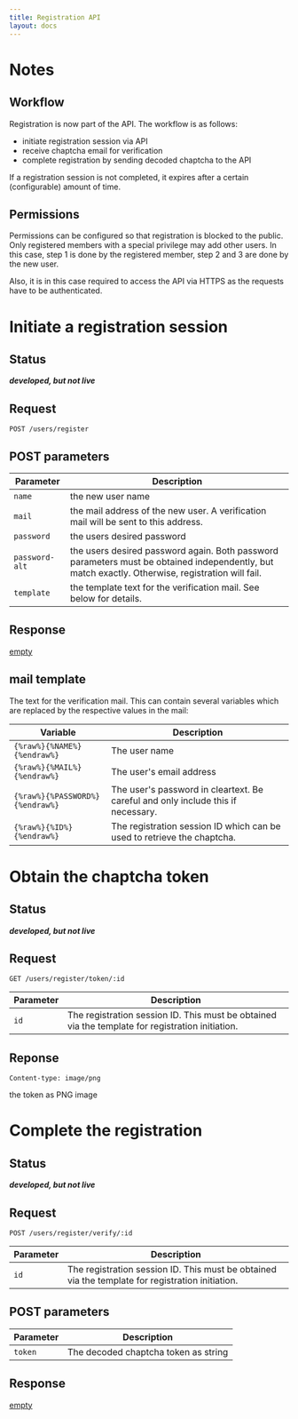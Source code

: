 ```yaml
---
title: Registration API
layout: docs
---
```

# Notes
## Workflow
Registration is now part of the API. The workflow is as follows:

* initiate registration session via API
* receive chaptcha email for verification
* complete registration by sending decoded chaptcha to the API

If a registration session is not completed, it expires after a certain (configurable) amount of time.

## Permissions
Permissions can be configured so that registration is blocked to the public. Only registered members with a special privilege may add other users. In this case, step 1 is done by the registered member, step 2 and 3 are done by the new user.

Also, it is in this case required to access the API via HTTPS as the requests have to be authenticated.

# Initiate a registration session

## Status
***developed, but not live***

## Request
```
POST /users/register
```

## POST parameters
Parameter      | Description
---------------|-------------------
`name`         | the new user name
`mail`         | the mail address of the new user. A verification mail will be sent to this address.
`password`     | the users desired password
`password-alt` | the users desired password again. Both password parameters must be obtained independently, but match exactly. Otherwise, registration will fail.
`template`     | the template text for the verification mail. See below for details.

## Response
[empty](../general.html#toc_3)

## mail template
The text for the verification mail. This can contain several variables which are replaced by the respective values in the mail:

Variable                        | Description
--------------------------------|--------------------------
`{%raw%}{%NAME%}{%endraw%}`     | The user name
`{%raw%}{%MAIL%}{%endraw%}`     | The user's email address
`{%raw%}{%PASSWORD%}{%endraw%}` | The user's password in cleartext. Be careful and only include this if necessary.
`{%raw%}{%ID%}{%endraw%}`       | The registration session ID which can be used to retrieve the chaptcha.

# Obtain the chaptcha token
## Status
***developed, but not live***

## Request
```
GET /users/register/token/:id
```

Parameter | Description
----------|------------------
`id`      | The registration session ID. This must be obtained via the template for registration initiation.

## Reponse
`Content-type: image/png`

the token as PNG image

# Complete the registration
## Status
***developed, but not live***

## Request
```
POST /users/register/verify/:id
```

Parameter | Description
----------|------------------
`id`      | The registration session ID. This must be obtained via the template for registration initiation.

## POST parameters
Parameter | Description
----------|------------------
`token`   | The decoded chaptcha token as string

## Response
[empty](../general.html#toc_3)



